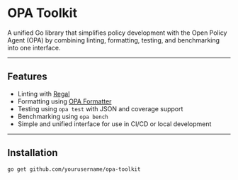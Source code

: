 # OPA Toolkit

A unified Go library that simplifies policy development with the Open Policy Agent (OPA) by combining linting, formatting, testing, and benchmarking into one interface.

---

## Features

-  Linting with [Regal](https://github.com/StyraInc/regal)
-  Formatting using [OPA Formatter](https://www.openpolicyagent.org/docs/latest/tools/#format)
-  Testing using `opa test` with JSON and coverage support
-  Benchmarking using `opa bench`
-  Simple and unified interface for use in CI/CD or local development

---

## Installation

```bash
go get github.com/yourusername/opa-toolkit
